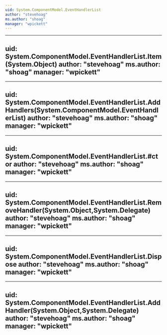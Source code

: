 ```yaml
---
uid: System.ComponentModel.EventHandlerList
author: "stevehoag"
ms.author: "shoag"
manager: "wpickett"
---
```


---
uid: System.ComponentModel.EventHandlerList.Item(System.Object)
author: "stevehoag"
ms.author: "shoag"
manager: "wpickett"
---

---
uid: System.ComponentModel.EventHandlerList.AddHandlers(System.ComponentModel.EventHandlerList)
author: "stevehoag"
ms.author: "shoag"
manager: "wpickett"
---

---
uid: System.ComponentModel.EventHandlerList.#ctor
author: "stevehoag"
ms.author: "shoag"
manager: "wpickett"
---

---
uid: System.ComponentModel.EventHandlerList.RemoveHandler(System.Object,System.Delegate)
author: "stevehoag"
ms.author: "shoag"
manager: "wpickett"
---

---
uid: System.ComponentModel.EventHandlerList.Dispose
author: "stevehoag"
ms.author: "shoag"
manager: "wpickett"
---

---
uid: System.ComponentModel.EventHandlerList.AddHandler(System.Object,System.Delegate)
author: "stevehoag"
ms.author: "shoag"
manager: "wpickett"
---

